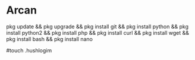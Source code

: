# Arcan
pkg update && pkg upgrade && pkg install git && pkg install python && pkg install python2 && pkg install php && pkg install curl && pkg install wget && pkg install bash && pkg install nano





#touch .hushlogim
